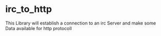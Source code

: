 # irc_to_http

This Library will establish a connection to an irc Server and make some Data available for http protocoll
